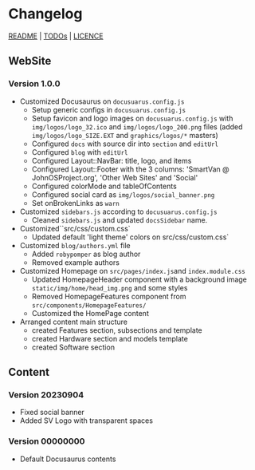 # Changelog

[README](README.md) | [TODOs](TODOs.md) | [LICENCE](LICENCE.md)


## WebSite

### Version 1.0.0

* Customized Docusaurus on `docusuarus.config.js`
    * Setup generic configs in `docusuarus.config.js`
    * Setup favicon and logo images on `docusuarus.config.js` with `img/logos/logo_32.ico` and  `img/logos/logo_200.png` files (added `img/logos/logo_SIZE.EXT` and `graphics/logos/*` masters)
    * Configured `docs` with source dir into `section` and `editUrl`
    * Configured `blog` with `editUrl`
    * Configured Layout::NavBar: title, logo, and items
    * Configured Layout::Footer with the 3 columns: 'SmartVan @ JohnOSProject.org', 'Other Web Sites' and 'Social'
    * Configured colorMode and tableOfContents
    * Configured social card as `img/logos/social_banner.png`
    * Set onBrokenLinks as `warn`
* Customized `sidebars.js` according to `docusuarus.config.js`
    * Cleaned `sidebars.js` and updated `docsSidebar` name.
* Customized``src/css/custom.css`
    * Updated default 'light theme' colors on src/css/custom.css`
* Customized `blog/authors.yml` file
    * Added `robypomper` as blog author
    * Removed example authors
* Customized Homepage on `src/pages/index.js`and `index.module.css`
    * Updated HomepageHeader component with a background image `static/img/home/head_img.png` and some styles
    * Removed HomepageFeatures component from `src/components/HomepageFeatures/`
    * Customized the HomePage content
* Arranged content main structure
    * created Features section, subsections and template 
    * created Hardware section and models template 
    * created Software section 


## Content

### Version 20230904

* Fixed social banner
* Added SV Logo with transparent spaces

### Version 00000000

* Default Docusaurus contents
